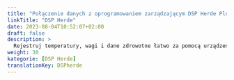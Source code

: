 ```yaml
---
title: "Połączenie danych z oprogramowaniem zarządzającym DSP Herde Plus lub Beef"
linkTitle: "DSP Herde"
date: 2023-08-04T10:52:07+02:00
draft: false
description: >
  Rejestruj temperatury, wagi i dane zdrowotne łatwo za pomocą urządzenia VitalControl i importuj zarejestrowane dane do oprogramowania *Herde*.
weight: 30
kategorie: [DSP Herde]
translationKey: DSPherde
---
```

